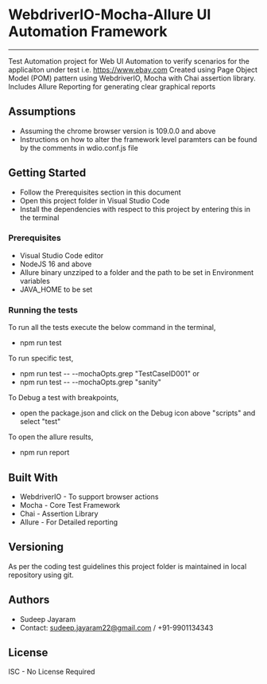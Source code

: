 # WebdriverIO-Mocha-Allure UI Automation Framework
*********************************************************
Test Automation project for Web UI Automation to verify scenarios for the applicaiton under test i.e. https://www.ebay.com
Created using Page Object Model (POM) pattern using WebdriverIO, Mocha with Chai assertion library.
Includes Allure Reporting for generating clear graphical reports 

## Assumptions  
* Assuming the chrome browser version is 109.0.0 and above
* Instructions on how to alter the framework level paramters can be found by the comments in wdio.conf.js file

## Getting Started
* Follow the Prerequisites section in this document
* Open this project folder in Visual Studio Code
* Install the dependencies with respect to this project by entering this in the terminal <npm install>

### Prerequisites
* Visual Studio Code editor
* NodeJS 16 and above
* Allure binary unzziped to a folder and the path to be set in Environment variables
* JAVA_HOME to be set

### Running the tests
To run all the tests execute the below command in the terminal,
* npm run test

To run specific test,
* npm run test -- --mochaOpts.grep "TestCaseID001"
or
* npm run test -- --mochaOpts.grep "sanity"

To Debug a test with breakpoints,
* open the package.json and click on the Debug icon above "scripts" and select "test"

To open the allure results,
* npm run report

## Built With
* WebdriverIO - To support browser actions
* Mocha - Core Test Framework
* Chai - Assertion Library
* Allure - For Detailed reporting

## Versioning
As per the coding test guidelines this project folder is maintained in local repository using git.

## Authors
* Sudeep Jayaram 
* Contact: sudeep.jayaram22@gmail.com / +91-9901134343 

## License
ISC - No License Required

